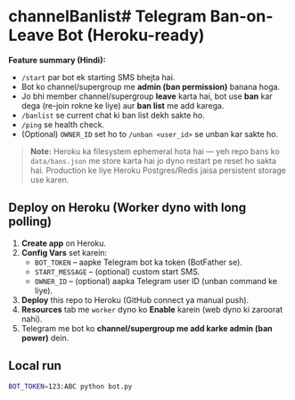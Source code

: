 # channelBanlist# Telegram Ban-on-Leave Bot (Heroku-ready)

**Feature summary (Hindi):**
- `/start` par bot ek starting SMS bhejta hai.
- Bot ko channel/supergroup me **admin (ban permission)** banana hoga.
- Jo bhi member channel/supergroup **leave** karta hai, bot use **ban** kar dega (re-join rokne ke liye) aur **ban list** me add karega.
- `/banlist` se current chat ki ban list dekh sakte ho.
- `/ping` se health check.
- (Optional) `OWNER_ID` set ho to `/unban <user_id>` se unban kar sakte ho.

> **Note:** Heroku ka filesystem ephemeral hota hai — yeh repo bans ko `data/bans.json` me store karta hai jo dyno restart pe reset ho sakta hai. Production ke liye Heroku Postgres/Redis jaisa persistent storage use karen.

## Deploy on Heroku (Worker dyno with long polling)

1. **Create app** on Heroku.
2. **Config Vars** set karein:
   - `BOT_TOKEN` – aapke Telegram bot ka token (BotFather se).
   - `START_MESSAGE` – (optional) custom start SMS.
   - `OWNER_ID` – (optional) aapka Telegram user ID (unban command ke liye).
3. **Deploy** this repo to Heroku (GitHub connect ya manual push).
4. **Resources** tab me `worker` dyno ko **Enable** karein (web dyno ki zaroorat nahi).
5. Telegram me bot ko **channel/supergroup me add karke admin (ban power)** dein.

## Local run
```bash
BOT_TOKEN=123:ABC python bot.py
